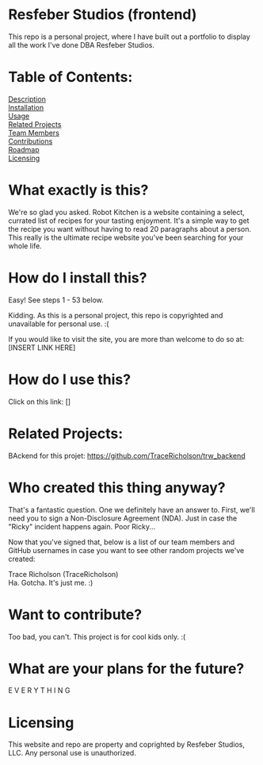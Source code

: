 # Resfeber Studios (frontend)
This repo is a personal project, where I have built out a portfolio to display all the work I've done DBA Resfeber Studios.

# Table of Contents:
[Description](#what-exactly-is-this)<br/>
[Installation](#how-do-i-install-this)<br/>
[Usage](#how-do-i-use-this)<br/>
[Related Projects](#related-projects)<br/>
[Team Members](#who-created-this-thing-anyway)<br/>
[Contributions](#want-to-contribute)<br/>
[Roadmap](#what-are-our-plans-for-the-future)<br/>
[Licensing](#licensing)<br/>

# What exactly is this?
We're so glad you asked.  Robot Kitchen is a website containing a select, currated list of recipes for your tasting enjoyment.  It's a simple way to get the recipe you want without having to read 20 paragraphs about a person.  This really is the ultimate recipe website you've been searching for your whole life.

# How do I install this?
Easy!  See steps 1 - 53 below.

Kidding.  As this is a personal project, this repo is copyrighted and unavailable for personal use.  :(

If you would like to visit the site, you are more than welcome to do so at: [INSERT LINK HERE]



# How do I use this?

Click on this link: []

# Related Projects:
BAckend for this projet: https://github.com/TraceRicholson/trw_backend

# Who created this thing anyway?
That's a fantastic question.  One we definitely have an answer to.  First, we'll need you to sign a Non-Disclosure Agreement (NDA).  Just in case the "Ricky" incident happens again.  Poor Ricky...

Now that you've signed that, below is a list of our team members and GitHub usernames in case you want to see other random projects we've created:<br/>


Trace Richolson (TraceRicholson)<br/>
Ha.  Gotcha.  It's just me. :)


# Want to contribute?
Too bad, you can't.  This project is for cool kids only. :(

# What are your plans for the future?
E V E R Y T H I N G

# Licensing
This website and repo are property and coprighted by Resfeber Studios, LLC.  Any personal use is unauthorized.  